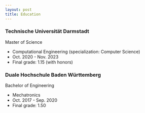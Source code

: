```yaml
---
layout: post
title: Education
---
```


### Technische Universität Darmstadt
Master of Science
- Computational Engineering (specialization: Computer Science)
- Oct. 2020 - Nov. 2023
- Final grade: 1.15 (with honors)

### Duale Hochschule Baden Württemberg
Bachelor of Engineering
- Mechatronics
- Oct. 2017 - Sep. 2020
- Final grade: 1.50